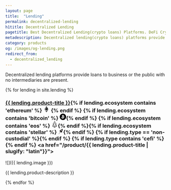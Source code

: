 ```yaml
---
layout: page
title:  "Lending"
permalink: decentralized-lending
h1title: Decentralized Lending
pagetitle: Best Decentralized Lending(crypto loans) Platforms. DeFi Crypto lending platforms.
metadescription: Decentralized lending(crypto loans) platforms provide loans to business or the public with no intermediaries are present. List of DeFi crypto lending platforms.
category: products
og: /images/og-lending.png
redirect_from:
  - decentralized_lending
---
```

Decentralized lending platforms provide loans to business or the public with no intermediaries are present.

{% for lending in site.lending %}
### <a href="{{ lending.product-url }}">{{ lending.product-title }}</a>{% if lending.ecosystem contains 'ethereum' %} ![](images/ether.png "Built on Ethereum or related to Ethereum ecosystem") {% endif %} {% if lending.ecosystem contains 'bitcoin' %} ![](/images/btc.png "Using Bitcoin ecosystem"){% endif %} {% if lending.ecosystem contains 'eos' %} ![](/images/eos.png "Built on EOS or related to EOS ecosystem"){% endif %}{% if lending.ecosystem contains 'stellar' %} ![](/images/stellar.png "Built on Stellar or related to Stellar ecosystem"){% endif %} {% if lending.type == 'non-custodial' %}<i class="fas fa-user-lock" title="Non-custodial"></i>{% endif %} {% if lending.type contains 'cefi' %}<i class="fas fa-bullseye" title="CeFi product. CeFi products are custodial, use centralized price feeds, initiate margin calls centrally, centrally determine interest rates, and centrally provide liquidity for their margin calls."></i>{% endif %} <a href="/product/{{ lending.product-title | slugify: "latin"}}"><i title="Would you recommend this product?" class="far fa-comments"></i></a>

![]({{ lending.image }})

{{ lending.product-description }}

{% endfor %}
